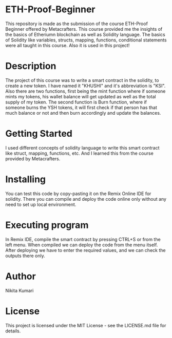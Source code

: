 # **ETH-Proof-Beginner**
This repository is made as the submission of the course ETH-Proof Beginner offered by Metacrafters. This course provided me the insights of the basics of Etheriumn blockchain as well as Solidity language. The basics of Solidity like variables, structs, mapping, functions, conditional statements were all taught in this course. Also it is used in this project!

# **Description**
The project of this course was to write a smart contract in the solidity, to create a new token. I have named it "KHUSHI" and it's abbreviation is "KSI". Also there are two functions, first being the mint function where if someone mints my tokens, his wallet balance will get updated as well as the total supply of my token. The second function is Burn function, where if someone burns the YSH tokens, it will first check if that person has that much balance or not and then burn accordingly and update the balances.

# **Getting Started**
I used different concepts of solidity language to write this smart contract like struct, mapping, functions, etc. And I learned this from the course provided by Metacrafters.

# **Installing**
You can test this code by copy-pasting it on the Remix Online IDE for solidity.
There you can compile and deploy the code online only without any need to set up local environment.
# **Executing program**
In Remix IDE, compile the smart contract by pressing CTRL+S or from the left menu.
When compiled we can deploy the code from the menu itself.
After deploying we have to enter the required values, and we can check the outputs there only.
# **Author**
Nikita Kumari

# **License**
This project is licensed under the MIT License - see the LICENSE.md file for details.
